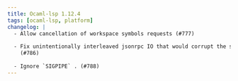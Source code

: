 ```yaml
---
title: Ocaml-lsp 1.12.4
tags: [ocaml-lsp, platform]
changelog: |
  - Allow cancellation of workspace symbols requests (#777)
  
  - Fix unintentionally interleaved jsonrpc IO that would corrupt the session
    (#786)
  
  - Ignore `SIGPIPE` . (#788)
---
```


